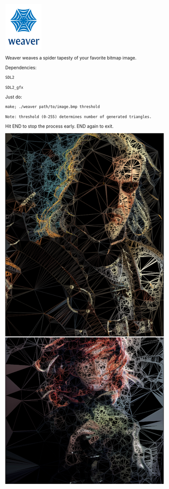 ![screenshot](img/weaver.png)

Weaver weaves a spider tapesty of your favorite bitmap image.

Dependencies:

    SDL2

    SDL2_gfx

Just do:

    make; ./weaver path/to/image.bmp threshold

    Note: threshold (0-255) determines number of generated triangles.

Hit END to stop the process early. END again to exit.

![screenshot](scrots/2018-01-27-211457_600x768_scrot.png)
![screenshot](scrots/2018-01-27-215638_832x768_scrot.png)
